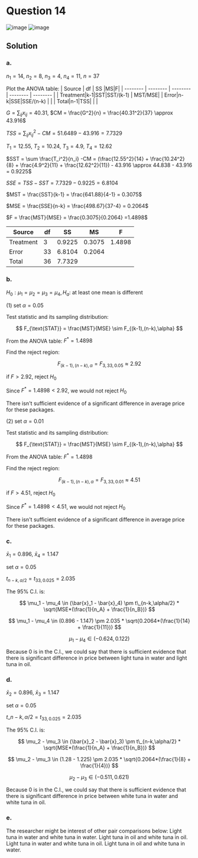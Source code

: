 # Question 14
![image](https://github.com/user-attachments/assets/cc4ee033-06e2-4a45-be3d-28322ffb4516)
![image](https://github.com/user-attachments/assets/c09f8c89-e70f-49d1-ada4-11a41752eb96)
## Solution
### a.
$n_1 = 14,$ $n_2 = 8,$ $n_3 = 4,$ $n_4 = 11,$ $n = 37$

Plot the ANOVA table:
| Source | df | SS |MS|F|
| -------- | -------- | -------- | -------- | -------- |
| Treatment|k-1|SST|SST/(k-1) | MST/MSE|
| Error|n-k|SSE|SSE/(n-k) | |
| Total|n-1|TSS| | |

$G = \sum_{ij}x_{ij} = 40.31,$ $CM = \frac{G^2}{n} = \frac{40.31^2}{37} \approx 43.916$
  
$TSS = \sum_{ij} x_{ij}^2 - CM = 51.6489 - 43.916 = 7.7329$

$T_1 = 12.55,$ $T_2 = 10.24,$ $T_3 = 4.9,$ $T_4 = 12.62$

$SST = \sum \frac{T_i^2}{n_i} -CM = (\frac{12.55^2}{14} + \frac{10.24^2}{8} + \frac{4.9^2}{11} + \frac{12.62^2}{11}) - 43.916 \approx 44.838 - 43.916 = 0.9225$

$SSE = TSS - SST = 7.7329 - 0.9225 = 6.8104$
  
$MST = \frac{SST}{k-1} = \frac{641.88}{4-1} = 0.3075$

$MSE = \frac{SSE}{n-k} = \frac{498.67}{37-4} = 0.2064$

$F = \frac{MST}{MSE} = \frac{0.3075}{0.2064} =1.4898$

| Source | df | SS |MS|F|
| -------- | -------- | -------- | -------- | -------- |
| Treatment|3| 0.9225| 0.3075|1.4898 |
| Error|33| 6.8104| 0.2064| |
| Total|36| 7.7329| | |

### b.

$H_0: \mu_1 = \mu_2 = \mu_3 =\mu_4, H_a:$ at least one mean is different

(1) set $\alpha = 0.05$

Test statistic and its sampling distribution:

$$
F_{\text{STAT}} = \frac{MST}{MSE} \sim F_{(k-1),(n-k),\alpha}
$$

From the ANOVA table: $F^* = 1.4898$

Find the reject region:

$$
F_{(k-1),(n-k),\alpha} = F_{3,33,0.05}  \approx 2.92
$$

if $F > 2.92$, reject $H_0$

Since $F^* = 1.4898 < 2.92$, we would not reject $H_0$

There isn't sufficient evidence of a significant difference in average price for these packages.

(2) set $\alpha = 0.01$

Test statistic and its sampling distribution:

$$
F_{\text{STAT}} = \frac{MST}{MSE} \sim F_{(k-1),(n-k),\alpha}
$$

From the ANOVA table: $F^* = 1.4898$

Find the reject region:

$$
F_{(k-1),(n-k),\alpha} = F_{3,33,0.01}  \approx 4.51
$$

if $F > 4.51$, reject $H_0$

Since $F^* = 1.4898 < 4.51$, we would not reject $H_0$

There isn't sufficient evidence of a significant difference in average price for these packages.

### c.
$\bar{x}_1 = 0.896,$ $\bar{x}_4 = 1.147$

set $\alpha = 0.05$

$t_{n-k,\alpha/2} = t_{33,0.025} = 2.035$

The 95% C.I. is:

$$
\mu_1 - \mu_4 \in (\bar{x}_1 - \bar{x}_4) \pm t\_{n-k,\alpha/2} * \sqrt{MSE*(\frac{1}{n_A} + \frac{1}{n_B})}
$$

$$
\mu_1 - \mu_4 \in (0.896 - 1.147) \pm 2.035 * \sqrt{0.2064*(\frac{1}{14} + \frac{1}{11})}
$$

$$
\mu_1 - \mu_4 \in (-0.624, 0.122)
$$

Because 0 is in the C.I., we could say that there is sufficient evidence that there is significant difference in price between light tuna in water and light tuna in oil.

### d.

$\bar{x}_2 = 0.896,$ $\bar{x}_3 = 1.147$

set $\alpha = 0.05$

$t\_{n-k,\alpha/2} = t_{33,0.025} = 2.035$

The 95% C.I. is:

$$
\mu_2 - \mu_3 \in (\bar{x}_2 - \bar{x}_3) \pm t\_{n-k,\alpha/2} * \sqrt{MSE*(\frac{1}{n_A} + \frac{1}{n_B})}
$$

$$
\mu_2 - \mu_3 \in (1.28 - 1.225) \pm 2.035 * \sqrt{0.2064*(\frac{1}{8} + \frac{1}{4})}
$$

$$
\mu_2 - \mu_3 \in (-0.511, 0.621)
$$

Because 0 is in the C.I., we could say that there is sufficient evidence that there is significant difference in price between white tuna in water and white tuna in oil.

### e.
The researcher might be interest of other pair comparisons below:
Light tuna in water and white tuna in water.
Light tuna in oil and white tuna in oil.
Light tuna in water and white tuna in oil.
Light tuna in oil and white tuna in water.
